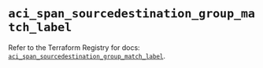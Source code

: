 # `aci_span_sourcedestination_group_match_label`

Refer to the Terraform Registry for docs: [`aci_span_sourcedestination_group_match_label`](https://registry.terraform.io/providers/ciscodevnet/aci/2.17.0/docs/resources/span_sourcedestination_group_match_label).
